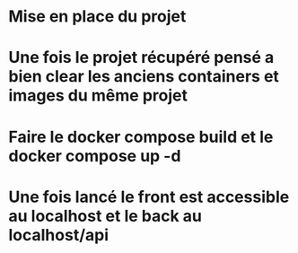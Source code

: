 # Mise en place du projet

# Une fois le projet récupéré pensé a bien clear les anciens containers et images du même projet

# Faire le docker compose build et le docker compose up -d

# Une fois lancé le front est accessible au localhost et le back au localhost/api
